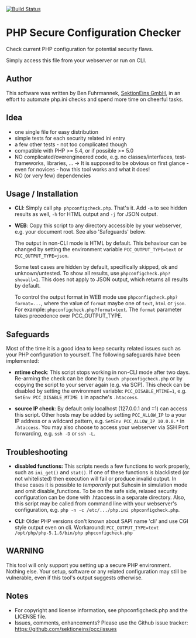 [![Build Status](https://travis-ci.com/sektioneins/pcc.svg?branch=master)](https://travis-ci.com/sektioneins/pcc)

PHP Secure Configuration Checker
================================

Check current PHP configuration for potential security flaws.

Simply access this file from your webserver or run on CLI.

Author
------
This software was written by Ben Fuhrmannek, [SektionEins GmbH](https://sektioneins.de/), in an effort to automate php.ini checks and spend more time on cheerful tasks.

Idea
----

* one single file for easy distribution
* simple tests for each security related ini entry
* a few other tests - not too complicated though
* compatible with PHP >= 5.4, or if possible >= 5.0
* NO complicated/overengineered code, e.g. no classes/interfaces, test-frameworks, libraries, ... -> It is supposed to be obvious on first glance - even for novices - how this tool works and what it does!
* NO (or very few) dependencies

Usage / Installation
--------------------

* **CLI**: Simply call `php phpconfigcheck.php`. That's it. Add `-a` to see hidden results as well, `-h` for HTML output and `-j` for JSON output.

* **WEB**: Copy this script to any directory accessible by your webserver, e.g. your document root. See also 'Safeguards' below.

  The output in non-CLI mode is HTML by default. This behaviour can be changed by setting the environment variable  `PCC_OUTPUT_TYPE=text` or `PCC_OUTPUT_TYPE=json`.

  Some test cases are hidden by default, specifically skipped, ok and unknown/untested. To show all results, use `phpconfigcheck.php?showall=1`. This does not apply to JSON output, which returns all results by default.

  To control the output format in WEB mode use `phpconfigcheck.php?format=...`, where the value of `format` maybe one of `text`, `html` or `json`. For example: `phpconfigcheck.php?format=text`. The `format` parameter takes precedence over PCC_OUTPUT_TYPE.

Safeguards
----------

Most of the time it is a good idea to keep security related issues such as your PHP configuration to yourself. The following safeguards have been implemented:

* **mtime check**: This script stops working in non-CLI mode after two days. Re-arming the check can be done by `touch phpconfigcheck.php` or by copying the script to your server again (e.g. via SCP). This check can be disabled by setting the environment variable: `PCC_DISABLE_MTIME=1`, e.g. `SetEnv PCC_DISABLE_MTIME 1` in apache's `.htaccess`.

* **source IP check**: By default only localhost (127.0.0.1 and ::1) can access this script. Other hosts may be added by setting `PCC_ALLOW_IP` to a your IP address or a wildcard pattern, e.g. `SetEnv PCC_ALLOW_IP 10.0.0.*` in `.htaccess`. You may also choose to access your webserver via SSH Port forwarding, e.g. `ssh -D` or `ssh -L`.

Troubleshooting
---------------

* **disabled functions:** This scripts needs a few functions to work properly, such as `ini_get()` and `stat()`. If one of these functions is blacklisted (or not whitelisted) then execution will fail or produce invalid output. In these cases it is possible to _temporarily_ put Suhosin in simulation mode and omit disable_functions. To be on the safe side, relaxed security configuration can be done with .htaccess in a separate directory. Also, this script may be called from command line with your webserver's configuration, e.g. `php -n -c /etc/.../php.ini phpconfigcheck.php`.

* **CLI:** Older PHP versions don't known about SAPI name 'cli' and use CGI style output even on cli. Workaround: `PCC_OUTPUT_TYPE=text /opt/php/php-5.1.6/bin/php phpconfigcheck.php`

WARNING
-------

This tool will only support you setting up a secure PHP environment.
Nothing else. Your setup, software or any related configuration may still
be vulnerable, even if this tool's output suggests otherwise.

Notes
-----

* For copyright and license information, see phpconfigcheck.php and the LICENSE file.
* Issues, comments, enhancements? Please use the Github issue tracker:
  https://github.com/sektioneins/pcc/issues
